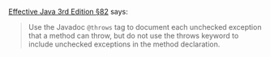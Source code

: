 [Effective Java 3rd Edition §82][ej3e-82] says:

> Use the Javadoc `@throws` tag to document each unchecked exception that a
> method can throw, but do not use the throws keyword to include unchecked
> exceptions in the method declaration.

[ej3e-82]: https://books.google.com/books?id=BIpDDwAAQBAJ
